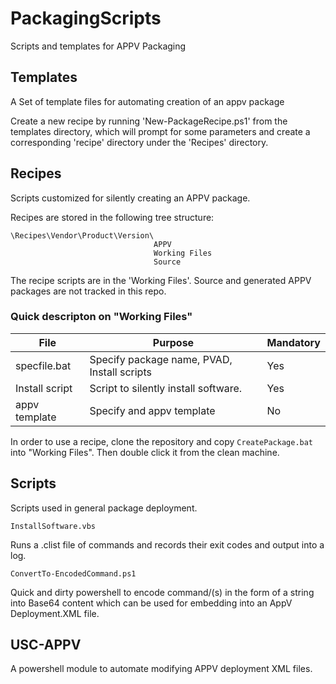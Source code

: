 # PackagingScripts
Scripts and templates for APPV Packaging

## Templates

A Set of template files for automating creation of an appv package

Create a new recipe by running 'New-PackageRecipe.ps1' from the templates
directory, which will prompt for some parameters and create a corresponding
'recipe' directory under the 'Recipes' directory.

## Recipes

Scripts customized for silently creating an APPV package.

Recipes are stored in the following tree structure:

```
\Recipes\Vendor\Product\Version\
                                APPV
                                Working Files
                                Source
```

The recipe scripts are in the 'Working Files'. Source and generated APPV packages
are not tracked in this repo.

### Quick descripton on "Working Files"

| File           | Purpose                                     | Mandatory |
|----------------|---------------------------------------------|-----------|
| specfile.bat   | Specify package name, PVAD, Install scripts | Yes       |
| Install script | Script to silently install software.        | Yes       |
| appv template  | Specify and appv template                   | No        |

In order to use a recipe, clone the repository and copy `CreatePackage.bat`
into "Working Files". Then double click it from the clean machine. 

## Scripts

Scripts used in general package deployment.

    InstallSoftware.vbs

Runs a .clist file of commands and records their exit codes and output into a
log.

    ConvertTo-EncodedCommand.ps1

Quick and dirty powershell to encode command/(s) in the form of a string into
Base64 content which can be used for embedding into an AppV Deployment.XML
file.

## USC-APPV

A powershell module to automate modifying APPV deployment XML files.
